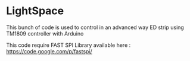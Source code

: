 LightSpace
==========

This bunch of code is used to control in an advanced way ED strip using TM1809 controller with Arduino

This code require FAST SPI Library available here : https://code.google.com/p/fastspi/
